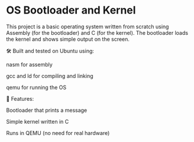 # OS Bootloader and Kernel
This project is a basic operating system written from scratch using Assembly (for the bootloader) and C (for the kernel). The bootloader loads the kernel and shows simple output on the screen.

🛠️ Built and tested on Ubuntu using:

nasm for assembly

gcc and ld for compiling and linking

qemu for running the OS

🔧 Features:

Bootloader that prints a message

Simple kernel written in C

Runs in QEMU (no need for real hardware)
